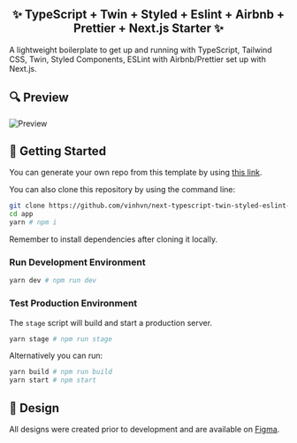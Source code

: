 <h2 align="center">
  ✨ TypeScript + Twin + Styled + Eslint + Airbnb + Prettier + Next.js Starter ✨
</h2>

A lightweight boilerplate to get up and running with TypeScript, Tailwind CSS, Twin, Styled Components, ESLint with Airbnb/Prettier set up with Next.js.

## 🔍 Preview

![Preview](https://s.vincentnguyen.ca/FarcicalSemiparalysisCaimanlizard.png)

## 🔧 Getting Started

You can generate your own repo from this template by using [this link](https://github.com/vinhvn/next-typescript-twin-styled-eslint-starter/generate).

You can also clone this repository by using the command line:

```bash
git clone https://github.com/vinhvn/next-typescript-twin-styled-eslint-starter app
cd app
yarn # npm i
```

Remember to install dependencies after cloning it locally.

### Run Development Environment

```bash
yarn dev # npm run dev
```

### Test Production Environment

The `stage` script will build and start a production server.

```bash
yarn stage # npm run stage
```

Alternatively you can run:

```bash
yarn build # npm run build
yarn start # npm start
```

## 🎨 Design

All designs were created prior to development and are available on [Figma](https://www.figma.com/file/VRQiOIdvgQdqHjx20rhRhE/Spacestagram?node-id=0%3A1).
